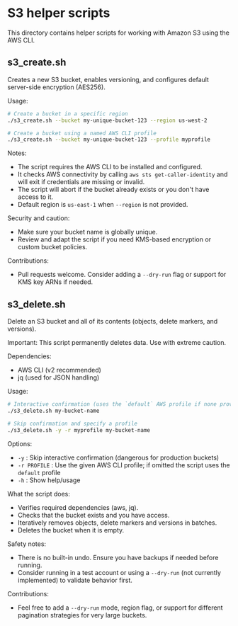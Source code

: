 # S3 helper scripts

This directory contains helper scripts for working with Amazon S3 using the AWS CLI.

## s3_create.sh

Creates a new S3 bucket, enables versioning, and configures default server-side encryption (AES256).

Usage:

```bash
# Create a bucket in a specific region
./s3_create.sh --bucket my-unique-bucket-123 --region us-west-2

# Create a bucket using a named AWS CLI profile
./s3_create.sh --bucket my-unique-bucket-123 --profile myprofile
```

Notes:
- The script requires the AWS CLI to be installed and configured.
- It checks AWS connectivity by calling `aws sts get-caller-identity` and will exit if credentials are missing or invalid.
- The script will abort if the bucket already exists or you don't have access to it.
- Default region is `us-east-1` when `--region` is not provided.

Security and caution:
- Make sure your bucket name is globally unique.
- Review and adapt the script if you need KMS-based encryption or custom bucket policies.

Contributions:
- Pull requests welcome. Consider adding a `--dry-run` flag or support for KMS key ARNs if needed.

## s3_delete.sh

Delete an S3 bucket and all of its contents (objects, delete markers, and versions).

Important: This script permanently deletes data. Use with extreme caution.

Dependencies:
- AWS CLI (v2 recommended)
- jq (used for JSON handling)

Usage:

```bash
# Interactive confirmation (uses the `default` AWS profile if none provided)
./s3_delete.sh my-bucket-name

# Skip confirmation and specify a profile
./s3_delete.sh -y -r myprofile my-bucket-name
```

Options:
- `-y` : Skip interactive confirmation (dangerous for production buckets)
- `-r PROFILE` : Use the given AWS CLI profile; if omitted the script uses the `default` profile
- `-h` : Show help/usage

What the script does:
- Verifies required dependencies (aws, jq).
- Checks that the bucket exists and you have access.
- Iteratively removes objects, delete markers and versions in batches.
- Deletes the bucket when it is empty.

Safety notes:
- There is no built-in undo. Ensure you have backups if needed before running.
- Consider running in a test account or using a `--dry-run` (not currently implemented) to validate behavior first.

Contributions:
- Feel free to add a `--dry-run` mode, region flag, or support for different pagination strategies for very large buckets.
